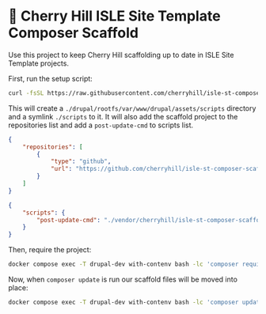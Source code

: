 # 🍒 Cherry Hill ISLE Site Template Composer Scaffold

Use this project to keep Cherry Hill scaffolding up to date in ISLE Site Template projects.

First, run the setup script:

```sh
curl -fsSL https://raw.githubusercontent.com/cherryhill/isle-st-composer-scaffold/main/setup | bash
```

This will create a `./drupal/rootfs/var/www/drupal/assets/scripts` directory and a symlink `./scripts` to it. It will also add the scaffold project to the repositories list and add a `post-update-cmd` to scripts list.

```json
{
    "repositories": [
        {
            "type": "github",
            "url": "https://github.com/cherryhill/isle-st-composer-scaffold"
        }
    ]
}
```

```json
{
    "scripts": {
        "post-update-cmd": "./vendor/cherryhill/isle-st-composer-scaffold/assemble"
    }
}
```

Then, require the project:

```sh
docker compose exec -T drupal-dev with-contenv bash -lc 'composer require cherryhill/isle-st-composer-scaffold'
```

Now, when `composer update` is run our scaffold files will be moved into place:

```sh
docker compose exec -T drupal-dev with-contenv bash -lc 'composer update cherryhill/isle-st-composer-scaffold'
```
